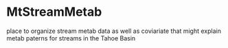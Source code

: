 # MtStreamMetab
place to organize stream metab data as well as coviariate that might explain metab paterns for streams in the Tahoe Basin
